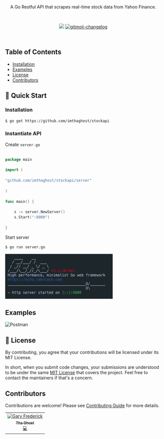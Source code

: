<p align="center">
  <!-- <a href="#">
    <img alt="jedi" src="docs/media/luke.png"> 
  </a> -->
</p>

<br>

<p align="center">
A Go Restful API that scrapes real-time stock data from Yahoo Finance.
</p>

<br>

<p align="center">
   <a href="https://goreportcard.com/report/github.com/imthaghost/stockapi"><img src="https://goreportcard.com/badge/github.com/imthaghost/stockapi"></a>
   <a href="https://github.com/imthaghost/gitmoji-changelog">
    <img src="https://cdn.rawgit.com/sindresorhus/awesome/d7305f38d29fed78fa85652e3a63e154dd8e8829/media/badge.svg"alt="gitmoji-changelog">
  </a>
</p>
<br>

<!-- ![Example](/docs/media/teslaexample.gif) -->

## Table of Contents

-   [Installation](#installation)
-   [Examples](#examples)
-   [License](#license)
-   [Contributors](#contributors)

## 🚀 Quick Start

### Installation

```sh
$ go get https://github.com/imthaghost/stockapi
```

### Instantiate API

Create `server.go`

```go

package main

import (

"github.com/imthaghost/stockapi/server"

)

func main() {

    s := server.NewServer()
    s.Start(":8000")

}

```

Start server

```sh
$ go run server.go
```

![Echo](/docs/media/echo.png)

## Examples

![Postman](/docs/media/postman.gif)

## 📝 License

By contributing, you agree that your contributions will be licensed under its MIT License.

In short, when you submit code changes, your submissions are understood to be under the same [MIT License](http://choosealicense.com/licenses/mit/) that covers the project. Feel free to contact the maintainers if that's a concern.

## Contributors

Contributions are welcome! Please see [Contributing Guide](https://imthaghost/zeus) for more details.

<table>
  <tr>
    <td align="center"><a href="https://github.com/imthaghost"><img src="https://avatars3.githubusercontent.com/u/46610773?s=460&v=4" width="75px;" alt="Gary Frederick"/><br /><sub><b>Tha Ghost</b></sub></a><br /><a href="https://github.com/imthaghost/stockapi/commits?author=imthaghost" title="Code">💻</a></td>
  </tr>
